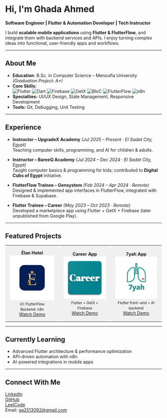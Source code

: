 # Hi, I'm Ghada Ahmed  

**Software Engineer | Flutter & Automation Developer | Tech Instructor**  

I build **scalable mobile applications** using **Flutter & FlutterFlow**, and integrate them with backend services and APIs. I enjoy turning complex ideas into functional, user-friendly apps and workflows.  

---

## About Me
- **Education**: B.Sc. in Computer Science – Menoufia University *(Graduation Project: A+)*  
- **Core Skills:**  
![Flutter](https://img.shields.io/badge/Flutter-02569B?style=flat&logo=flutter&logoColor=white) 
![Dart](https://img.shields.io/badge/Dart-0175C2?style=flat&logo=dart&logoColor=white) 
![Firebase](https://img.shields.io/badge/Firebase-FFCA28?style=flat&logo=firebase&logoColor=black) 
![GetX](https://img.shields.io/badge/GetX-000000?style=flat) 
![BloC](https://img.shields.io/badge/BloC-02569B?style=flat) 
![FlutterFlow](https://img.shields.io/badge/FlutterFlow-6B2CBF?style=flat&logo=flutterflow&logoColor=white) 
![n8n](https://img.shields.io/badge/n8n-FF4D4D?style=flat&logo=n8n&logoColor=white)  
- **Specialties:** UI/UX Design, State Management, Responsive Development  
- **Tools:** Git, Debugging, Unit Testing  

---

## Experience
- **Instructor – UpgradeX Academy** *(Jul 2025 – Present · El Sadat City, Egypt)*  
  Teaching computer skills, programming, and AI for children & adults.  

- **Instructor – BareeQ Academy** *(Jul 2024 – Dec 2024 · El Sadat City, Egypt)*  
  Taught computer basics & programming for kids; contributed to **Digital Cubs of Egypt** initiative.  

- **FlutterFlow Trainee – Gensystem** *(Feb 2024 – Apr 2024 · Remote)*  
  Designed & implemented app interfaces in FlutterFlow, integrated with Firebase & Supabase.  

- **Flutter Trainee – Career** *(May 2023 – Oct 2023 · Remote)*  
  Developed a marketplace app using Flutter + GetX + Firebase (later unpublished from Google Play).  

---

## Featured Projects

<table>
<tr>
<td align="center" bgcolor="#f0f0f0" style="padding:15px; border-radius:10px;">
<b>Élan Hotel</b><br>
<img src="assets/elan_hotel.png" width="250"><br>
<small>UI: FlutterFlow<br>Backend: n8n</small><br>
<a href="https://www.linkedin.com/posts/ghada-ahmed-81b340195_flutterflow-flutterdeveloper-appdevelopment-activity-7369716813418446852-yTuS?utm_source=share&utm_medium=member_desktop&rcm=ACoAAC3KPJcBSsDGBx7QVqoXShmga7JYle2gUVo">Watch Demo</a>
</td>

<td align="center" bgcolor="#f0f0f0" style="padding:15px; border-radius:10px;">
<b>Career App</b><br>
<img src="assets/career_app.png" width="250"><br>
<small>Flutter + GetX + Firebase</small><br>
<a href="https://www.linkedin.com/posts/ghada-ahmed-81b340195_flutter-getx-firebase-activity-7340075190480945253-p-DG?utm_source=share&utm_medium=member_desktop&rcm=ACoAAC3KPJcBSsDGBx7QVqoXShmga7JYle2gUVo">Watch Demo</a>
</td>

<td align="center" bgcolor="#f0f0f0" style="padding:15px; border-radius:10px;">
<b>7yah App</b><br>
<img src="assets/7yah_app.png" width="250"><br>
<small>Flutter front-end + AI backend</small><br>
<a href="https://www.linkedin.com/posts/ghada-ahmed-81b340195_flutter-deeplearning-machinelearning-activity-6958068763002908673-teYL?utm_source=share&utm_medium=member_desktop&rcm=ACoAAC3KPJcBSsDGBx7QVqoXShmga7JYle2gUVo">Watch Demo</a>
</td>
</tr>
</table>

---

## Currently Learning
- Advanced Flutter architecture & performance optimization  
- API-driven automation with n8n  
- AI-powered integrations in mobile apps  

---

## Connect With Me
[LinkedIn](https://www.linkedin.com/in/ghada-ahmed-81b340195)  
[GitHub](https://github.com/GhadaAhmed152420)  
[LeetCode](https://leetcode.com/u/Ghada_A/)  
Email: ga2513092@gmail.com
